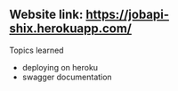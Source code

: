 ## Website link: https://jobapi-shix.herokuapp.com/

Topics learned
* deploying on heroku
* swagger documentation
